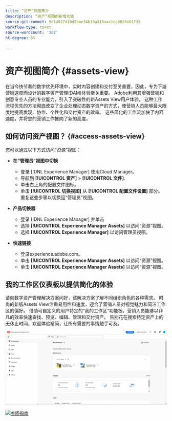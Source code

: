 ```yaml
---
title: “资产”视图简介
description: “资产”视图的新增功能
source-git-commit: 9d14827d10d2bae34b19a318aac1cc0820e81f35
workflow-type: tm+mt
source-wordcount: '302'
ht-degree: 6%

---
```


# 资产视图简介 {#assets-view}

在当今快节奏的数字优先环境中，实时内容创建和交付至关重要，因此，专为下游营销速度而设计的数字资产管理(DAM)体验至关重要。 Adobe利用其增强营销和创意专业人员的专业能力，引入了突破性的新Assets View用户体验。 这种工作流程优先的方法彻底改变了企业处理动态数字资产的方式，使营销人员能够最大限度地提高发现、协作、个性化和交付资产的效率。 这些简化的工作流加快了内容速度，并将您的营销工作推向了新的高度。

## 如何访问资产视图？ {#access-assets-view}

您可以通过以下方式访问“资源”视图：

* **在“管理员”视图中切换**

   * 登录 [!DNL Experience Manager] 使用Cloud Manager。
   * 导航到 **[!UICONTROL 资产]** > **[!UICONTROL 文件]**.
   * 单击右上角的配置文件图标。
   * 单击 **[!UICONTROL 切换视图]** 从 **[!UICONTROL 配置文件设置]** 部分。
重复这些步骤以切换回“管理员”视图。

* **产品切换器**
   * 登录 [!DNL Experience Manager] 并单击
   * 选择 **[!UICONTROL Experience Manager Assets]** 以访问“资源”视图。
   * 选择 **[!UICONTROL Experience Manager]** 以访问管理员视图。

* **快速链接**
   * 登录experience.adobe.com。
   * 单击 **[!UICONTROL Experience Manager Assets]** 以访问“资源”视图。
   * 单击 **[!UICONTROL Experience Manager Assets]** 以访问“资源”视图。


## 我的工作区仪表板以提供简化的体验

请向数字资产管理解决方案问好，该解决方案了解不同组织角色的各种需求。 时尚的新版Assets View注重易用性和速度，迎合了营销人员对视觉魅力和简洁工作区的偏好。 借助可自定义的用户特定的“我的工作区”功能板，营销人员能够以非凡的效率快速查找、预览、编辑、管理和交付资产。 告别花在搜索特定资产上的无休止时间，欢迎体验精简，让所有需要的事情触手可及。

![部署 Assets Essentials](assets/workspace.gif)

[![参阅指南](https://helpx.adobe.com/content/dam/help/en/marketing-cloud/how-to/digital-foundation/_jcr_content/main-pars/image_1250343773/see-the-guide-sm.png)](my-workspace.md)



